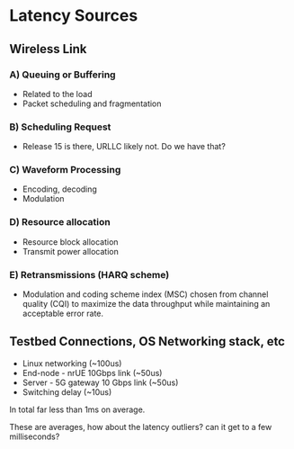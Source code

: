 # Latency Sources

## Wireless Link

### A) Queuing or Buffering
* Related to the load
* Packet scheduling and fragmentation

### B) Scheduling Request
*  Release 15 is there, URLLC likely not. Do we have that?

### C) Waveform Processing
* Encoding, decoding
* Modulation

### D) Resource allocation
* Resource block allocation
* Transmit power allocation

### E) Retransmissions (HARQ scheme)
* Modulation and coding scheme index (MSC) chosen from channel quality (CQI) to maximize the data throughput while maintaining an acceptable error rate.

## Testbed Connections, OS Networking stack, etc
* Linux networking (~100us)
* End-node - nrUE 10Gbps link (~50us)
* Server - 5G gateway 10 Gbps link (~50us)
* Switching delay (~10us)

In total far less than 1ms on average.

These are averages, how about the latency outliers? can it get to a few milliseconds?
